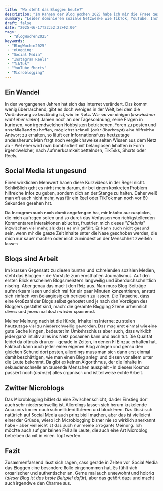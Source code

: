 ```yaml
---
title: "Wo steht das Bloggen heute?"
description: "Im Rahmen der Blog Wochen 2025 habe ich mir die Frage gestellt, wo das Bloggen heutzutage zwischen Social Media, Microblogging und co. steht."
summary: "Leider dominieren soziale Netzwerke wie TikTok, YouTube, Instagram und co. heutzutage das Internet. Eigentlich hat jeder, der online ist oder war, irgendwo einen Account. Da stellt sich die Frage, welche Rolle Blogs heutzutage eigentlich noch haben. Schließlich stammen sie im Kontext des Internets aus der Steinzeit, oder?"
draft: false
date: "2025-06-17T22:52:22+02:00"
tags:
  - "BlogWochen2025"
keywords:
 - "BlogWochen2025"
 - "Blogging"
 - "Social Media"
 - "Instagram Reels"
 - "TikTok"
 - "YouTube Shorts"
 - "Microblogging"
---
```


## Ein Wandel
In den vergangenen Jahren hat sich das Internet verändert. Das kommt wenig überraschend, gibt es doch weniges in der Welt, bei dem die Veränderung so beständig ist, wie im Netz. War es vor einigen (_inzwischen wohl eher vielen_) Jahren noch an der Tagesordnung, seine Fragen in kuriosen, von irgendwelchen Hobbyisten betriebenen, Foren zu posten und anschließend zu hoffen, möglichst schnell (_oder überhaupt_) eine hilfreiche Antwort zu erhalten, so läuft der Informationsfluss heutzutage andersherum: Man fragt noch vergleichsweise selten Wissen aus dem Netz ab - Viel eher wird man bombardiert mit belanglosen Inhalten in Form irgendwelcher, nach Aufmerksamkeit bettelnden, TikToks, Shorts oder Reels.

## Social Media ist ungesund
Einen wirklichen Mehrwert haben diese Kurzvideos in der Regel nicht. Schließlich geht es nicht mehr darum, dir bei einem konkreten Problem hilfreiche Infos zu geben, sondern dich an der Stange zu halten. Daher weiß man oft auch nicht mehr, was für ein Reel oder TikTok man noch vor 60 Sekunden gesehen hat.

Da Instagram auch noch damit angefangen hat, mir Inhalte auszuspielen, die mich aufregen sollen und so durch das Verfassen von richtigstellenden Kommentaren Interaktionen abluchst, frustriert mich dieses "_Erlebnis_" inzwischen viel mehr, als dass es mir gefällt. Es kann auch nicht gesund sein, wenn mir die ganze Zeit Inhalte unter die Nase geschoben werden, die mich nur sauer machen oder mich zumindest an der Menschheit zweifeln lassen.

## Blogs sind Arbeit
Im krassen Gegensatz zu diesen bunten und schreienden sozialen Medien, steht das Bloggen - die Vorstufe zum ernsthaften Journalismus. Auf den ersten Blick erscheinen Blogs meistens langweilig und überdurchschnittlich nischig. Aber genau das macht den Reiz aus. Man muss Blog-Beiträge aufmerksam lesen und sich mal für ein paar Minuten konzentrieren, anstatt sich einfach von Belanglosigkeit berieseln zu lassen. Die Tatsache, dass eine Großzahl der Blogs selbst gehostet und je nach den Vorzügen des Bloggers gestaltet sind, macht die gesamte Blogging Szene unheimlich divers und jedes mal doch wieder spannend.

Meiner Meinung nach ist die Hürde, Inhalte ins Internet zu stellen heutzutage viel zu niederschwellig geworden. Das mag erst einmal wie eine gute Sache klingen, bedeutet im Umkehrschluss aber auch, dass wirklich jeder ganz intuitiv alles ins Netz posaunen kann und auch tut. Die Qualität leidet da oftmals drunter - gerade in Zeiten, in denen KI Einzug erhalten hat. Faktisch kann auch jeder einen eigenen Blog anlegen und genau den gleichen Schund dort posten, allerdings muss man sich dann erst einmal damit beschäftigen, wie man einen Blog anlegt und diesen vor allem unter die Leute bekommt. Da gibt es keinen Algorithmus, der die Inhalte in sekundenschnelle an tausende Menschen ausspielt - In diesem Kosmos passiert noch (_nahezu_) alles organisch und ist teilweise echte Arbeit.

## Zwitter Microblogs
Das Microblogging bildet da eine Zwischenschicht, da der Einstieg dort auch sehr niederschwellig ist. Allerdings lassen sich herum krakelende Accounts immer noch schnell identifizieren und blockieren. Das lässt sich natürlich auf Social Media auch prinzipiell machen, aber das ist vielleicht einer der Gründe, wieso ich Microblogging bisher nie so wirklich anerkannt habe - aber vielleicht ist das auch nur meine arrogante Meinung. Ich möchte auch auf gar keinen Fall alle Leute, die auch eine Art Microblog betreiben da mit in einen Topf werfen.

## Fazit
Zusammenfassend lässt sich sagen, dass gerade in Zeiten von Social Media das Bloggen eine besondere Rolle eingenommen hat. Es fühlt sich organischer und authentischer an. Gerne mal auch ungewohnt und holprig (_dieser Blog ist das beste Beispiel dafür_), aber das gehört dazu und macht auch irgendwie den Charme aus.
